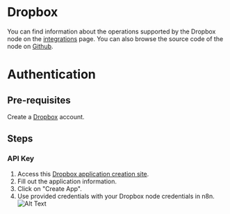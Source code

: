 # Dropbox
You can find information about the operations supported by the Dropbox node on the [integrations](https://n8n.io/integrations/n8n-nodes-base.dropbox) page. You can also browse the source code of the node on [Github](https://github.com/n8n-io/n8n/tree/master/packages/nodes-base/nodes/Dropbox).

# Authentication

## Pre-requisites

Create a [Dropbox](https://www.dropbox.com/) account.

## Steps

### API Key

1. Access this [Dropbox application creation site](https://www.dropbox.com/developers/apps/create).
2. Fill out the application information.
3. Click on "Create App".
4. Use provided credentials with your Dropbox node credentials in n8n.
![Alt Text](https://i.imgur.com/muD0yHx.gif) 



